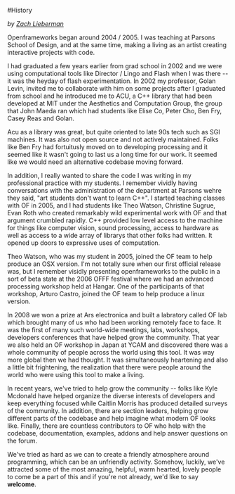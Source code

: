 #History

*by [Zach Lieberman](http://thesystemis.com)*


Openframeworks began around 2004 / 2005.  I was teaching at Parsons School of Design, and at the same time, making a living as an artist creating interactive projects with code.  

I had graduated a few years earlier from grad school in 2002 and we were using computational tools like Director / Lingo and Flash when I was there -- it was the heyday of flash experimentation.  In 2002 my professor, Golan Levin, invited me to collaborate with him on some projects after I graduated from school and he introduced me to ACU, a C++ library that had been developed at MIT under the Aesthetics and Computation Group, the group that John Maeda ran which had students like Elise Co, Peter Cho, Ben Fry, Casey Reas and Golan.   

Acu as a library was great, but quite oriented to late 90s tech such as SGI machines.  It was also not open source and not actively maintained.  Folks like Ben Fry had fortuitusly moved on to developing processing and it seemed like it wasn't going to last us a long time for our work.  It seemed like we would need an alternative codebase moving forward. 

In addition, I really wanted to share the code I was writing in my professional practice with my students.  I remember vividly having conversations with the administration of the department at Parsons wehre they said, "art students don't want to learn C++".  I started teaching classes with OF in 2005, and I had students like Theo Watson, Christine Sugrue, Evan Roth who created remarkably wild experimental work with OF and that argument crumbled rapidly.   C++ provided low level access to the machine for things like computer vision, sound processing, access to hardware as well as access to a wide array of librarys that other folks had written.  It opened up doors to expressive uses of computation.

Theo Watson, who was my student in 2005, joined the OF team to help produce an OSX version.  I'm not totally sure when our first official release was, but I remember visidly presenting openframeworks to the public in a sort of beta state at the 2006 OFFF festival where we had an advanced processing workshop held at Hangar. One of the participants of that workshop, Arturo Castro, joined the OF team to help produce a linux version.  

In 2008 we won a prize at Ars electronica and built a labratory called OF lab which brought many of us who had been working remotely face to face.  It was the first of many such world-wide meetings, labs, workshops, developers conferences that have helped grow the community.  That year we also held an OF workshop in Japan at YCAM and discovered there was a whole community of people across the world using this tool.  It was way more global then we had thought.  It was simultaneously heartening and also a little bit frightening, the realization that there were people around the world who were using this tool to make a living. 

In recent years, we've tried to help grow the community -- folks like Kyle Mcdonald have helped organize the diverse interests of developers and keep everything focused while Caitlin Morris has produced detailed surveys of the community.  In addition, there are section leaders, helping grow different parts of the codebase and help imagine what modern OF looks like.   Finally, there are countless contributors to OF who help with the codebase, documentation, examples, addons and help answer questions on the forum.

We've tried as hard as we can to create a friendly atmosphere around programming, which can be an unfriendly activity.  Somehow, luckily, we've attracted some of the most amazing, helpful, warm hearted, lovely people to come be a part of this and if you're not already, we'd like to say **welcome**.
